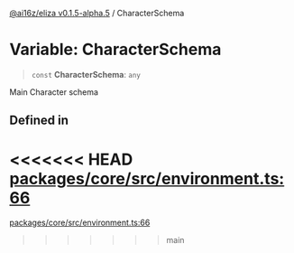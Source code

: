 [@ai16z/eliza v0.1.5-alpha.5](../index.md) / CharacterSchema

# Variable: CharacterSchema

> `const` **CharacterSchema**: `any`

Main Character schema

## Defined in

<<<<<<< HEAD
[packages/core/src/environment.ts:66](https://github.com/konstantine25b/eliza/blob/main/packages/core/src/environment.ts#L66)
=======
[packages/core/src/environment.ts:66](https://github.com/ai16z/eliza/blob/main/packages/core/src/environment.ts#L66)
>>>>>>> main
